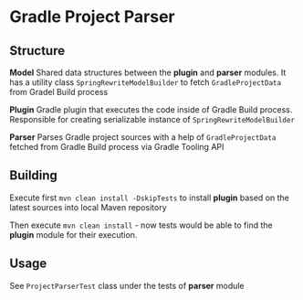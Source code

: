 # Gradle Project Parser

## Structure
**Model** Shared data structures between the **plugin** and  **parser** modules. It has a utility class `SpringRewriteModelBuilder` to fetch `GradleProjectData` from Gradel Build process

**Plugin** Gradle plugin that executes the code inside of Gradle Build process. Responsible for creating serializable instance of `SpringRewriteModelBuilder`

**Parser** Parses Gradle project sources with a help of `GradleProjectData` fetched from Gradle Build process via Gradle Tooling API

## Building
Execute first `mvn clean install -DskipTests` to install **plugin** based on the latest sources into local Maven repository

Then execute `mvn clean install` - now tests would be able to find the **plugin** module for their execution.

## Usage
See `ProjectParserTest` class under the tests of **parser** module
